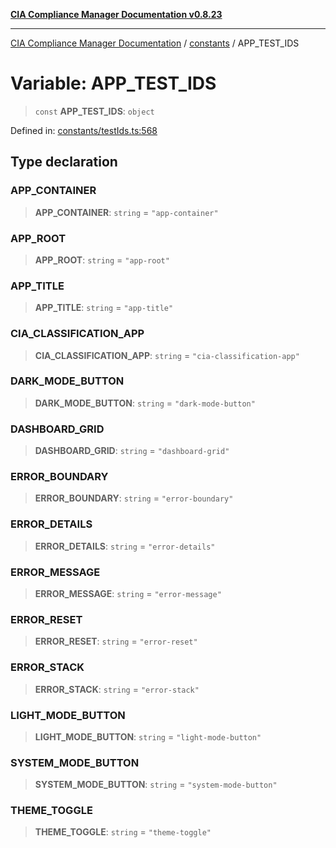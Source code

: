 [**CIA Compliance Manager Documentation v0.8.23**](../../README.md)

***

[CIA Compliance Manager Documentation](../../modules.md) / [constants](../README.md) / APP\_TEST\_IDS

# Variable: APP\_TEST\_IDS

> `const` **APP\_TEST\_IDS**: `object`

Defined in: [constants/testIds.ts:568](https://github.com/Hack23/cia-compliance-manager/blob/55488ba3ac0003e4435eb3634b6ab6e9b8b05a9b/src/constants/testIds.ts#L568)

## Type declaration

### APP\_CONTAINER

> **APP\_CONTAINER**: `string` = `"app-container"`

### APP\_ROOT

> **APP\_ROOT**: `string` = `"app-root"`

### APP\_TITLE

> **APP\_TITLE**: `string` = `"app-title"`

### CIA\_CLASSIFICATION\_APP

> **CIA\_CLASSIFICATION\_APP**: `string` = `"cia-classification-app"`

### DARK\_MODE\_BUTTON

> **DARK\_MODE\_BUTTON**: `string` = `"dark-mode-button"`

### DASHBOARD\_GRID

> **DASHBOARD\_GRID**: `string` = `"dashboard-grid"`

### ERROR\_BOUNDARY

> **ERROR\_BOUNDARY**: `string` = `"error-boundary"`

### ERROR\_DETAILS

> **ERROR\_DETAILS**: `string` = `"error-details"`

### ERROR\_MESSAGE

> **ERROR\_MESSAGE**: `string` = `"error-message"`

### ERROR\_RESET

> **ERROR\_RESET**: `string` = `"error-reset"`

### ERROR\_STACK

> **ERROR\_STACK**: `string` = `"error-stack"`

### LIGHT\_MODE\_BUTTON

> **LIGHT\_MODE\_BUTTON**: `string` = `"light-mode-button"`

### SYSTEM\_MODE\_BUTTON

> **SYSTEM\_MODE\_BUTTON**: `string` = `"system-mode-button"`

### THEME\_TOGGLE

> **THEME\_TOGGLE**: `string` = `"theme-toggle"`
